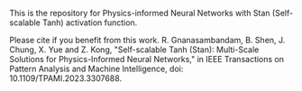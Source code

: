 This is the repository for Physics-informed Neural Networks with Stan (Self-scalable Tanh) activation function. 

Please cite if you benefit from this work. 
R. Gnanasambandam, B. Shen, J. Chung, X. Yue and Z. Kong, "Self-scalable Tanh (Stan): Multi-Scale Solutions for Physics-Informed Neural Networks," in IEEE Transactions on Pattern Analysis and Machine Intelligence, doi: 10.1109/TPAMI.2023.3307688.
